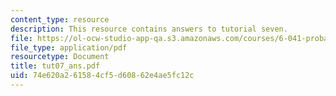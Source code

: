 ```yaml
---
content_type: resource
description: This resource contains answers to tutorial seven.
file: https://ol-ocw-studio-app-qa.s3.amazonaws.com/courses/6-041-probabilistic-systems-analysis-and-applied-probability-spring-2006/74e620a261584cf5d60862e4ae5fc12c_tut07_ans.pdf
file_type: application/pdf
resourcetype: Document
title: tut07_ans.pdf
uid: 74e620a2-6158-4cf5-d608-62e4ae5fc12c
---
```

